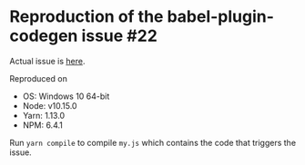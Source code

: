 # Reproduction of the babel-plugin-codegen issue #22

Actual issue is 
[here](https://github.com/kentcdodds/babel-plugin-codegen/issues/22).

Reproduced on 

- OS: Windows 10 64-bit
- Node: v10.15.0
- Yarn: 1.13.0
- NPM: 6.4.1

Run `yarn compile` to compile `my.js` which contains the code that triggers the
issue.

